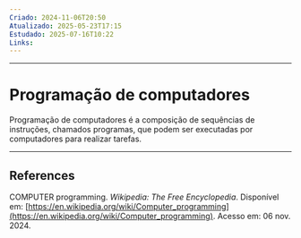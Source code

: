 ```yaml
---
Criado: 2024-11-06T20:50
Atualizado: 2025-05-23T17:15
Estudado: 2025-07-16T10:22
Links:
---
```

---
# Programação de computadores

Programação de computadores é a composição de sequências de instruções, chamados programas, que podem ser executadas por computadores para realizar tarefas.


---
## References

COMPUTER programming. _Wikipedia: The Free Encyclopedia_. Disponível em: [https://en.wikipedia.org/wiki/Computer_programming](https://en.wikipedia.org/wiki/Computer_programming). Acesso em: 06 nov. 2024.